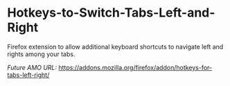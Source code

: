 # Hotkeys-to-Switch-Tabs-Left-and-Right
Firefox extension to allow additional keyboard shortcuts to navigate left and rights among your tabs.

_Future AMO URL:_ https://addons.mozilla.org/firefox/addon/hotkeys-for-tabs-left-right/

